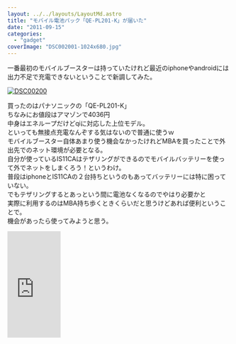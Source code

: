 ```yaml
---
layout: ../../layouts/LayoutMd.astro
title: "モバイル電池パック「QE-PL201-K」が届いた"
date: "2011-09-15"
categories: 
  - "gadget"
coverImage: "DSC002001-1024x680.jpg"
---
```


一番最初のモバイルブースターは持っていたけれど最近のiphoneやandroidには出力不足で充電できないということで新調してみた。

[![](images/DSC002001-1024x680.jpg "DSC00200")](//mizuka123.net/wp-content/uploads/2011/09/DSC002001.jpg)

買ったのはパナソニックの「QE-PL201-K」  
ちなみにお値段はアマゾンで4036円  
中身はエネループだけどqiに対応した上位モデル。  
といっても無接点充電なんぞする気はないので普通に使うｗ  
モバイルブースター自体あまり使う機会なかったけれどMBAを買ったことで外出先でのネット環境が必要となる。  
自分が使っているIS11CAはテザリングができるのでモバイルバッテリーを使って外でネットをしまくろう！というわけ。  
普段はiphoneとIS11CAの２台持ちというのもあってバッテリーには特に困っていない。  
でもテザリングするとあっという間に電池なくなるのでやはり必要かと  
実際に利用するのはMBA持ち歩くときくらいだと思うけどあれば便利ということで。  
機会があったら使ってみようと思う。

<iframe style="width: 120px; height: 240px;" src="http://rcm-jp.amazon.co.jp/e/cm?lt1=_blank&amp;bc1=000000&amp;IS2=1&amp;bg1=FFFFFF&amp;fc1=000000&amp;lc1=0000FF&amp;t=mizuka123-22&amp;o=9&amp;p=8&amp;l=as4&amp;m=amazon&amp;f=ifr&amp;ref=ss_til&amp;asins=B0051R4EYU" frameborder="0" marginwidth="0" marginheight="0" scrolling="no" width="320" height="240"></iframe>
